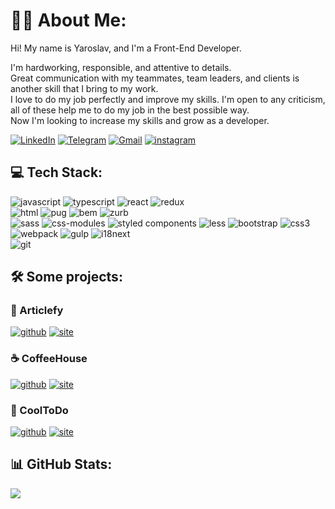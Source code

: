 # 👨‍💻 About Me:
Hi! My name is Yaroslav, and I'm a Front-End Developer.

I'm hardworking, responsible, and attentive to details. <br/>
Great communication with my teammates, team leaders, and clients is another skill that I bring to my work.<br/>
I love to do my job perfectly and improve my skills. I'm open to any criticism, all of these help me to do my job in the best possible way.<br/>
Now I'm looking to increase my skills and grow as a developer.
<br>

[//]: # (## 🌐 Socials:)
[![LinkedIn](https://img.shields.io/badge/LinkedIn-%230077B5.svg?logo=linkedin&logoColor=white)](https://linkedin.com/in/yaroslav-shilov-2a504b171)
[![Telegram](https://img.shields.io/badge/Telegram-%232496D0.svg?logo=telegram&logoColor=white)](https://telegram.me/YaroslavSh)
[![Gmail](https://img.shields.io/badge/Gmail-%23ff0000.svg?logo=Gmail&logoColor=white)](mailto:workyarik@gmail.com)
[![instagram](https://img.shields.io/badge/Instagram-%239924B9.svg?logo=instagram&logoColor=white)](https://www.instagram.com/yaroslav_dev/)

## 💻 Tech Stack:
![javascript](https://img.shields.io/badge/javascript-%23323330.svg?style=for-the-badge&logo=javascript&logoColor=%23F7DF1E) 
![typescript](https://img.shields.io/badge/typescript-%23007ACC.svg?style=for-the-badge&logo=typescript&logoColor=white) 
![react](https://img.shields.io/badge/react-%23212121.svg?style=for-the-badge&logo=react&logoColor=%2361DAFB) 
![redux](https://img.shields.io/badge/redux-%23593d88.svg?style=for-the-badge&logo=redux&logoColor=white)
<br>
![html](https://img.shields.io/badge/HTML5-E34F26?style=for-the-badge&logo=html5&logoColor=white)
![pug](https://img.shields.io/badge/PUG|Jade-A86454?style=for-the-badge&logo=pug&logoColor=white)
![bem](https://img.shields.io/badge/BEM-000000?style=for-the-badge&logo=bem&logoColor=white)
![zurb](https://img.shields.io/badge/ZURB_foundation-114C65?style=for-the-badge&logo=mail.ru&logoColor=white)
<br>
![sass](https://img.shields.io/badge/SASS-hotpink.svg?style=for-the-badge&logo=SASS&logoColor=white) 
![css-modules](https://img.shields.io/badge/css--modules-%231572B6.svg?style=for-the-badge&logo=css3&logoColor=white) 
![styled components](https://img.shields.io/badge/styled--components-FF4154?style=for-the-badge&logo=styled-components&logoColor=white)
![less](https://img.shields.io/badge/less-%23182F50.svg?style=for-the-badge&logo=less&logoColor=white)
![bootstrap](https://img.shields.io/badge/bootstrap-%237A12F8.svg?style=for-the-badge&logo=bootstrap&logoColor=white)
![css3](https://img.shields.io/badge/css3-%232196F3.svg?style=for-the-badge&logo=css3&logoColor=white)
<br>
![webpack](https://img.shields.io/badge/webpack-%231B74BA.svg?style=for-the-badge&logo=webpack&logoColor=white) 
![gulp](https://img.shields.io/badge/GULP-%23CF4647.svg?style=for-the-badge&logo=gulp&logoColor=white)
![i18next](https://img.shields.io/badge/i18next-%23009184.svg?style=for-the-badge&logo=i18next&logoColor=white) 
<br>
![git](https://img.shields.io/badge/git-%23E84E31.svg?style=for-the-badge&logo=git&logoColor=white)

## 🛠️ Some projects:
### 📖 Articlefy 
[![github](https://img.shields.io/badge/code|description-%23272727.svg?logo=github&logoColor=white)](https://github.com/YaroslavShilov/Articlefy/tree/main)
[![site](https://img.shields.io/badge/visit_site-%230D9852.svg?logo=googlechrome&logoColor=white)](https://yaroslavshilov.github.io/Articlefy/)

### ☕ CoffeeHouse
[![github](https://img.shields.io/badge/code|description-%23272727.svg?logo=github&logoColor=white)](https://github.com/YaroslavShilov/CoffeeHouse)
[![site](https://img.shields.io/badge/visit_site-%230D9852.svg?logo=googlechrome&logoColor=white)](https://yaroslavshilov.github.io/CoffeeHouse/)

### 📓 CoolToDo
[![github](https://img.shields.io/badge/code|description-%23272727.svg?logo=github&logoColor=white)](https://github.com/YaroslavShilov/CoolToDo)
[![site](https://img.shields.io/badge/visit_site-%230D9852.svg?logo=googlechrome&logoColor=white)](https://yaroslavshilov.github.io/CoolToDo/)

## 📊 GitHub Stats:

[//]: # (![]&#40;https://github-readme-stats.vercel.app/api?username=YaroslavShilov&theme=nightowl&hide_border=false&include_all_commits=true&count_private=false&#41;<br/>)
<!-- ![](https://github-readme-streak-stats.herokuapp.com/?user=YaroslavShilov&theme=nightowl&hide_border=false)<br/> -->
![](https://github-readme-stats.vercel.app/api/top-langs/?username=YaroslavShilov&theme=nightowl&hide_border=false&include_all_commits=true&count_private=false&layout=compact)
